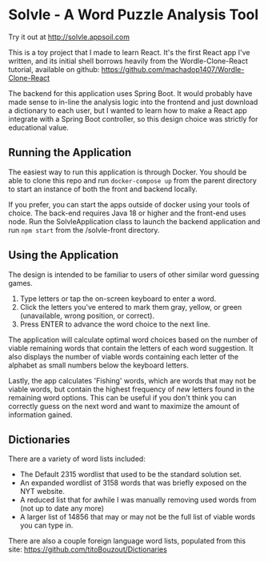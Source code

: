 # Solvle - A Word Puzzle Analysis Tool

Try it out at http://solvle.appsoil.com

This is a toy project that I made to learn React. It's the first React app I've written, 
and its initial shell borrows heavily from the Wordle-Clone-React tutorial, available on github:
https://github.com/machadop1407/Wordle-Clone-React

The backend for this application uses Spring Boot. It would probably have made sense to in-line
the analysis logic into the frontend and just download a dictionary to each user, but I
wanted to learn how to make a React app integrate with a Spring Boot controller, so this design choice
was strictly for educational value.

## Running the Application

The easiest way to run this application is through Docker. You should be able to clone this repo and run `docker-compose up`
from the parent directory to start an instance of both the front and backend locally.

If you prefer, you can start the apps outside of docker using your tools of choice. The back-end requires Java 18 or 
higher and the front-end uses node. Run the SolvleApplication class to launch the backend application and run `npm start` from the
/solvle-front directory.

## Using the Application
The design is intended to be familiar to users of other similar word guessing games.
1. Type letters or tap the on-screen keyboard to enter a word.
2. Click the letters you've entered to mark them gray, yellow, or green (unavailable, wrong position, or correct).
3. Press ENTER to advance the word choice to the next line.

The application will calculate optimal word choices based on the number of viable remaining words that
contain the letters of each word suggestion. It also displays the number of viable words containing
each letter of the alphabet as small numbers below the keyboard letters.

Lastly, the app calculates 'Fishing' words, which are words that may not be viable words, but contain
the highest frequency of *new* letters found in the remaining word options. This can be useful if
you don't think you can correctly guess on the next word and want to maximize the amount of 
information gained.

## Dictionaries
There are a variety of word lists included:

* The Default 2315 wordlist that used to be the standard solution set.
* An expanded wordlist of 3158 words that was briefly exposed on the NYT website.
* A reduced list that for awhile I was manually removing used words from (not up to date any more)
* A larger list of 14856 that may or may not be the full list of viable words you can type in.

There are also a couple foreign language word lists, populated from this site:
https://github.com/titoBouzout/Dictionaries
